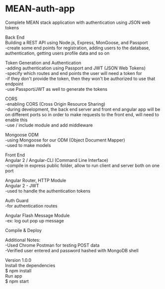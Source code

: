 # MEAN-auth-app

Complete MEAN stack application with authentication using JSON web tokens  

Back End  
Building a REST API using Node.js, Express, MonGoose, and Passport  
-create some end points for registration, adding users to the database, authentication, getting users profile data and so on

Token Generation and Authentication  
-adding authentication using Passport and JWT (JSON Web Tokens)  
-specify which routes and end points the user will need a token for  
-if they don't provide the token, then they won't be authorized to use that endpoint  
-use Passport/JWT as well to generate the tokens  

CORS  
-enabling CORS (Cross Origin Resource Sharing)  
-during development, the back end server and front end angular app will be on different ports so in order to make requests to the front end, will need to enable this  
-use / include module and add middleware  

Mongoose ODM  
-using Mongoose for our ODM (Object Document Mapper)  
-used to make models  

Front End  
Angular 2 / Angular-CLI (Command Line Interface)  
-compile in express public folder, allow to run client and server both on one port  

Angular Router, HTTP Module  
Angular 2 - JWT  
-used to handle the authentication tokens  

Auth Guard  
-for authentication routes  

Angular Flash Message Module  
-ex: log out pop up message  

Compile & Deploy  


Additional Notes:  
-Used Chrome Postman for testing POST data  
-Verified user entered and password hashed with MongoDB shell  

Version 1.0.0  
Install the dependencies  
$ npm install  
Run app  
$ npm start  
